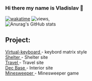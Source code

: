 ### Hi there my name is Vladislav 👋
[![wakatime](https://wakatime.com/badge/user/accfd149-c9b0-45f1-8a87-d113aa1ee12a.svg)](https://wakatime.com/@accfd149-c9b0-45f1-8a87-d113aa1ee12a)
![views](https://komarev.com/ghpvc/?username=wellder00&label=profile+views&color=green),<br>
![Anurag's GitHub stats](https://github-readme-stats.vercel.app/api?username=wellder00&show_icons=true&theme=synthwave)


## Project:
<a href="https://wellder00.github.io/virtual-keyboard/" target="_blanc">
    Virtual-keyboard
</a> - keybord matrix style<br>

<a href="https://rolling-scopes-school.github.io/wellder00-JSFE2023Q1/shelter/" target="_blanc">
   Shelter
</a> - Shelter site<br>

<a href="https://rad-gaufre-99ee8f.netlify.app/" target="_blanc">
   Travel
</a> - Travel site<br>

<a href="https://dec-base.netlify.app/" target="_blanc">
   Dec Base
</a> - Interior site<br>

<a href="https://rolling-scopes-school.github.io/wellder00-JSFE2023Q1/self-introduction/" target="_blanc">
   Minesweeper
</a> - Minesweeper game<br>



<!--
**wellder00/wellder00** is a ✨ _special_ ✨ repository because its `README.md` (this file) appears on your GitHub profile.

Here are some ideas to get you started:

- 🔭 I’m currently working on ...
- 🌱 I’m currently learning ...
- 👯 I’m looking to collaborate on ...
- 🤔 I’m looking for help with ...
- 💬 Ask me about ...
- 📫 How to reach me: ...
- 😄 Pronouns: ...
- ⚡ Fun fact: ...
-->
